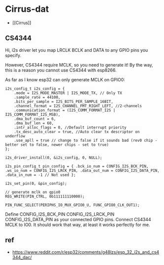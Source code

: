 
# Cirrus-dat

- [[Cirrus]]


## CS4344 

Hi, i2s driver let you map LRCLK BCLK and DATA to any GPIO pins you specify.

However, CS4344 require MCLK, so you need to generate it! By the way, this is a reason you cannot use CS4344 with esp8266.

As far as I know esp32 can only generate MCLK on GPIO0:

    i2s_config_t i2s_config = {
        .mode = I2S_MODE_MASTER | I2S_MODE_TX, // Only TX
        .sample_rate = 44100,
        .bits_per_sample = I2S_BITS_PER_SAMPLE_16BIT,
        .channel_format = I2S_CHANNEL_FMT_RIGHT_LEFT, //2-channels
        .communication_format = (I2S_COMM_FORMAT_I2S | I2S_COMM_FORMAT_I2S_MSB),
        .dma_buf_count = 6,
        .dma_buf_len = 60,
        .intr_alloc_flags = 0, //Default interrupt priority
        .tx_desc_auto_clear = true, //Auto clear tx descriptor on underflow
        .use_apll = true // change to false if it sounds bad (rev0 chip - better set to false, newer chips - set to true)
    };

    i2s_driver_install(0, &i2s_config, 0, NULL);

    i2s_pin_config_t pin_config = { .bck_io_num = CONFIG_I2S_BCK_PIN, .ws_io_num = CONFIG_I2S_LRCK_PIN, .data_out_num = CONFIG_I2S_DATA_PIN, .data_in_num = -1 // Not used };

    i2s_set_pin(0, &pin_config);

    // generate mclk on gpio0
    REG_WRITE(PIN_CTRL, 0b111111110000);
    
    PIN_FUNC_SELECT(PERIPHS_IO_MUX_GPIO0_U, FUNC_GPIO0_CLK_OUT1);


Define CONFIG_I2S_BCK_PIN CONFIG_I2S_LRCK_PIN CONFIG_I2S_DATA_PIN as your connected GPIO pins. Connect CS4344 MCLK to IO0. It should work that way, at least it works perfectly for me.




## ref 

- https://www.reddit.com/r/esp32/comments/g48lzs/esp_32_i2s_and_cs4344_dac/